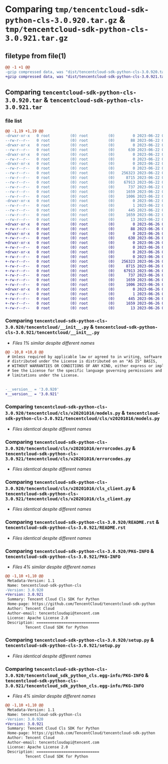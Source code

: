 # Comparing `tmp/tencentcloud-sdk-python-cls-3.0.920.tar.gz` & `tmp/tencentcloud-sdk-python-cls-3.0.921.tar.gz`

## filetype from file(1)

```diff
@@ -1 +1 @@
-gzip compressed data, was "dist/tencentcloud-sdk-python-cls-3.0.920.tar", last modified: Thu Jun 22 00:20:39 2023, max compression
+gzip compressed data, was "dist/tencentcloud-sdk-python-cls-3.0.921.tar", last modified: Mon Jun 26 00:20:40 2023, max compression
```

## Comparing `tencentcloud-sdk-python-cls-3.0.920.tar` & `tencentcloud-sdk-python-cls-3.0.921.tar`

### file list

```diff
@@ -1,19 +1,19 @@
-drwxr-xr-x   0 root         (0) root         (0)        0 2023-06-22 00:20:39.000000 tencentcloud-sdk-python-cls-3.0.920/
--rw-r--r--   0 root         (0) root         (0)       88 2023-06-22 00:20:39.000000 tencentcloud-sdk-python-cls-3.0.920/setup.cfg
-drwxr-xr-x   0 root         (0) root         (0)        0 2023-06-22 00:20:39.000000 tencentcloud-sdk-python-cls-3.0.920/tencentcloud/
--rw-r--r--   0 root         (0) root         (0)      630 2023-06-22 00:20:38.000000 tencentcloud-sdk-python-cls-3.0.920/tencentcloud/__init__.py
-drwxr-xr-x   0 root         (0) root         (0)        0 2023-06-22 00:20:39.000000 tencentcloud-sdk-python-cls-3.0.920/tencentcloud/cls/
--rw-r--r--   0 root         (0) root         (0)        0 2023-06-22 00:20:38.000000 tencentcloud-sdk-python-cls-3.0.920/tencentcloud/cls/__init__.py
-drwxr-xr-x   0 root         (0) root         (0)        0 2023-06-22 00:20:39.000000 tencentcloud-sdk-python-cls-3.0.920/tencentcloud/cls/v20201016/
--rw-r--r--   0 root         (0) root         (0)        0 2023-06-22 00:20:38.000000 tencentcloud-sdk-python-cls-3.0.920/tencentcloud/cls/v20201016/__init__.py
--rw-r--r--   0 root         (0) root         (0)   256323 2023-06-22 00:20:38.000000 tencentcloud-sdk-python-cls-3.0.920/tencentcloud/cls/v20201016/models.py
--rw-r--r--   0 root         (0) root         (0)     8715 2023-06-22 00:20:38.000000 tencentcloud-sdk-python-cls-3.0.920/tencentcloud/cls/v20201016/errorcodes.py
--rw-r--r--   0 root         (0) root         (0)    67913 2023-06-22 00:20:38.000000 tencentcloud-sdk-python-cls-3.0.920/tencentcloud/cls/v20201016/cls_client.py
--rw-r--r--   0 root         (0) root         (0)      737 2023-06-22 00:20:38.000000 tencentcloud-sdk-python-cls-3.0.920/README.rst
--rw-r--r--   0 root         (0) root         (0)     1659 2023-06-22 00:20:39.000000 tencentcloud-sdk-python-cls-3.0.920/PKG-INFO
--rw-r--r--   0 root         (0) root         (0)     1006 2023-06-22 00:20:38.000000 tencentcloud-sdk-python-cls-3.0.920/setup.py
-drwxr-xr-x   0 root         (0) root         (0)        0 2023-06-22 00:20:39.000000 tencentcloud-sdk-python-cls-3.0.920/tencentcloud_sdk_python_cls.egg-info/
--rw-r--r--   0 root         (0) root         (0)        1 2023-06-22 00:20:39.000000 tencentcloud-sdk-python-cls-3.0.920/tencentcloud_sdk_python_cls.egg-info/dependency_links.txt
--rw-r--r--   0 root         (0) root         (0)      445 2023-06-22 00:20:39.000000 tencentcloud-sdk-python-cls-3.0.920/tencentcloud_sdk_python_cls.egg-info/SOURCES.txt
--rw-r--r--   0 root         (0) root         (0)     1659 2023-06-22 00:20:39.000000 tencentcloud-sdk-python-cls-3.0.920/tencentcloud_sdk_python_cls.egg-info/PKG-INFO
--rw-r--r--   0 root         (0) root         (0)       13 2023-06-22 00:20:39.000000 tencentcloud-sdk-python-cls-3.0.920/tencentcloud_sdk_python_cls.egg-info/top_level.txt
+drwxr-xr-x   0 root         (0) root         (0)        0 2023-06-26 00:20:40.000000 tencentcloud-sdk-python-cls-3.0.921/
+-rw-r--r--   0 root         (0) root         (0)       88 2023-06-26 00:20:40.000000 tencentcloud-sdk-python-cls-3.0.921/setup.cfg
+drwxr-xr-x   0 root         (0) root         (0)        0 2023-06-26 00:20:40.000000 tencentcloud-sdk-python-cls-3.0.921/tencentcloud/
+-rw-r--r--   0 root         (0) root         (0)      630 2023-06-26 00:20:40.000000 tencentcloud-sdk-python-cls-3.0.921/tencentcloud/__init__.py
+drwxr-xr-x   0 root         (0) root         (0)        0 2023-06-26 00:20:40.000000 tencentcloud-sdk-python-cls-3.0.921/tencentcloud/cls/
+-rw-r--r--   0 root         (0) root         (0)        0 2023-06-26 00:20:40.000000 tencentcloud-sdk-python-cls-3.0.921/tencentcloud/cls/__init__.py
+drwxr-xr-x   0 root         (0) root         (0)        0 2023-06-26 00:20:40.000000 tencentcloud-sdk-python-cls-3.0.921/tencentcloud/cls/v20201016/
+-rw-r--r--   0 root         (0) root         (0)        0 2023-06-26 00:20:40.000000 tencentcloud-sdk-python-cls-3.0.921/tencentcloud/cls/v20201016/__init__.py
+-rw-r--r--   0 root         (0) root         (0)   256323 2023-06-26 00:20:40.000000 tencentcloud-sdk-python-cls-3.0.921/tencentcloud/cls/v20201016/models.py
+-rw-r--r--   0 root         (0) root         (0)     8715 2023-06-26 00:20:40.000000 tencentcloud-sdk-python-cls-3.0.921/tencentcloud/cls/v20201016/errorcodes.py
+-rw-r--r--   0 root         (0) root         (0)    67913 2023-06-26 00:20:40.000000 tencentcloud-sdk-python-cls-3.0.921/tencentcloud/cls/v20201016/cls_client.py
+-rw-r--r--   0 root         (0) root         (0)      737 2023-06-26 00:20:40.000000 tencentcloud-sdk-python-cls-3.0.921/README.rst
+-rw-r--r--   0 root         (0) root         (0)     1659 2023-06-26 00:20:40.000000 tencentcloud-sdk-python-cls-3.0.921/PKG-INFO
+-rw-r--r--   0 root         (0) root         (0)     1006 2023-06-26 00:20:40.000000 tencentcloud-sdk-python-cls-3.0.921/setup.py
+drwxr-xr-x   0 root         (0) root         (0)        0 2023-06-26 00:20:40.000000 tencentcloud-sdk-python-cls-3.0.921/tencentcloud_sdk_python_cls.egg-info/
+-rw-r--r--   0 root         (0) root         (0)        1 2023-06-26 00:20:40.000000 tencentcloud-sdk-python-cls-3.0.921/tencentcloud_sdk_python_cls.egg-info/dependency_links.txt
+-rw-r--r--   0 root         (0) root         (0)      445 2023-06-26 00:20:40.000000 tencentcloud-sdk-python-cls-3.0.921/tencentcloud_sdk_python_cls.egg-info/SOURCES.txt
+-rw-r--r--   0 root         (0) root         (0)     1659 2023-06-26 00:20:40.000000 tencentcloud-sdk-python-cls-3.0.921/tencentcloud_sdk_python_cls.egg-info/PKG-INFO
+-rw-r--r--   0 root         (0) root         (0)       13 2023-06-26 00:20:40.000000 tencentcloud-sdk-python-cls-3.0.921/tencentcloud_sdk_python_cls.egg-info/top_level.txt
```

### Comparing `tencentcloud-sdk-python-cls-3.0.920/tencentcloud/__init__.py` & `tencentcloud-sdk-python-cls-3.0.921/tencentcloud/__init__.py`

 * *Files 1% similar despite different names*

```diff
@@ -10,8 +10,8 @@
 # Unless required by applicable law or agreed to in writing, software
 # distributed under the License is distributed on an "AS IS" BASIS,
 # WITHOUT WARRANTIES OR CONDITIONS OF ANY KIND, either express or implied.
 # See the License for the specific language governing permissions and
 # limitations under the License.
 
 
-__version__ = '3.0.920'
+__version__ = '3.0.921'
```

### Comparing `tencentcloud-sdk-python-cls-3.0.920/tencentcloud/cls/v20201016/models.py` & `tencentcloud-sdk-python-cls-3.0.921/tencentcloud/cls/v20201016/models.py`

 * *Files identical despite different names*

### Comparing `tencentcloud-sdk-python-cls-3.0.920/tencentcloud/cls/v20201016/errorcodes.py` & `tencentcloud-sdk-python-cls-3.0.921/tencentcloud/cls/v20201016/errorcodes.py`

 * *Files identical despite different names*

### Comparing `tencentcloud-sdk-python-cls-3.0.920/tencentcloud/cls/v20201016/cls_client.py` & `tencentcloud-sdk-python-cls-3.0.921/tencentcloud/cls/v20201016/cls_client.py`

 * *Files identical despite different names*

### Comparing `tencentcloud-sdk-python-cls-3.0.920/README.rst` & `tencentcloud-sdk-python-cls-3.0.921/README.rst`

 * *Files identical despite different names*

### Comparing `tencentcloud-sdk-python-cls-3.0.920/PKG-INFO` & `tencentcloud-sdk-python-cls-3.0.921/PKG-INFO`

 * *Files 4% similar despite different names*

```diff
@@ -1,10 +1,10 @@
 Metadata-Version: 1.1
 Name: tencentcloud-sdk-python-cls
-Version: 3.0.920
+Version: 3.0.921
 Summary: Tencent Cloud Cls SDK for Python
 Home-page: https://github.com/TencentCloud/tencentcloud-sdk-python
 Author: Tencent Cloud
 Author-email: tencentcloudapi@tencent.com
 License: Apache License 2.0
 Description: ============================
         Tencent Cloud SDK for Python
```

### Comparing `tencentcloud-sdk-python-cls-3.0.920/setup.py` & `tencentcloud-sdk-python-cls-3.0.921/setup.py`

 * *Files identical despite different names*

### Comparing `tencentcloud-sdk-python-cls-3.0.920/tencentcloud_sdk_python_cls.egg-info/PKG-INFO` & `tencentcloud-sdk-python-cls-3.0.921/tencentcloud_sdk_python_cls.egg-info/PKG-INFO`

 * *Files 4% similar despite different names*

```diff
@@ -1,10 +1,10 @@
 Metadata-Version: 1.1
 Name: tencentcloud-sdk-python-cls
-Version: 3.0.920
+Version: 3.0.921
 Summary: Tencent Cloud Cls SDK for Python
 Home-page: https://github.com/TencentCloud/tencentcloud-sdk-python
 Author: Tencent Cloud
 Author-email: tencentcloudapi@tencent.com
 License: Apache License 2.0
 Description: ============================
         Tencent Cloud SDK for Python
```

